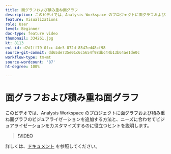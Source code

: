 ```yaml
---
title: 面グラフおよび積み重ね面グラフ
description: このビデオでは、Analysis Workspace のプロジェクトに面グラフおよび積み重ね面グラフのビジュアライゼーションを追加する方法と、ニーズに合わせてビジュアライゼーションをカスタマイズするのに役立つヒントを説明します。
feature: Visualizations
role: User
level: Beginner
doc-type: feature video
thumbnail: 334261.jpg
kt: 8113
exl-id: d2d1ff79-0fcc-4de5-872d-8547ed48cf98
source-git-commit: dd65de735e01c6c5654f98dbc44b13b64ae1de0c
workflow-type: tm+mt
source-wordcount: '87'
ht-degree: 100%

---
```


# 面グラフおよび積み重ね面グラフ

このビデオでは、Analysis Workspace のプロジェクトに面グラフおよび積み重ね面グラフのビジュアライゼーションを追加する方法と、ニーズに合わせてビジュアライゼーションをカスタマイズするのに役立つヒントを説明します。

>[!VIDEO](https://video.tv.adobe.com/v/334261/?quality=12&learn=on)

詳しくは、[ドキュメント](https://experienceleague.adobe.com/docs/analytics/analyze/analysis-workspace/visualizations/area.html?lang=ja#) を参照してください。
